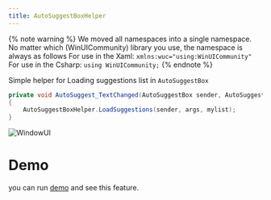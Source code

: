 ```yaml
---
title: AutoSuggestBoxHelper
---
```


{% note warning %}
We moved all namespaces into a single namespace. No matter which (WinUICommunity) library you use, the namespace is always as follows
For use in the Xaml:
`xmlns:wuc="using:WinUICommunity"`
For use in the Csharp:
`using WinUICommunity;`
{% endnote %}

Simple helper for Loading suggestions list in `AutoSuggestBox`

```cs
private void AutoSuggest_TextChanged(AutoSuggestBox sender, AutoSuggestBoxTextChangedEventArgs args)
{
    AutoSuggestBoxHelper.LoadSuggestions(sender, args, mylist);
}
```

![WindowUI](https://raw.githubusercontent.com/WindowUIOrg/Resources/main/WindowUIDocs/AutoSuggestBoxHelper.png)

# Demo
you can run [demo](https://github.com/WinUICommunity/WinUICommunity) and see this feature.
